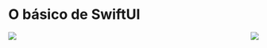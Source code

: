 # O básico de SwiftUI

<img src="https://user-images.githubusercontent.com/56983783/221391230-bba753a7-400c-4d35-84e8-22d92643bc64.png" align="left">
<img src="https://user-images.githubusercontent.com/56983783/221391225-c5eadf52-1a3d-48e9-b547-56f4a320e5d6.png" align="right">
